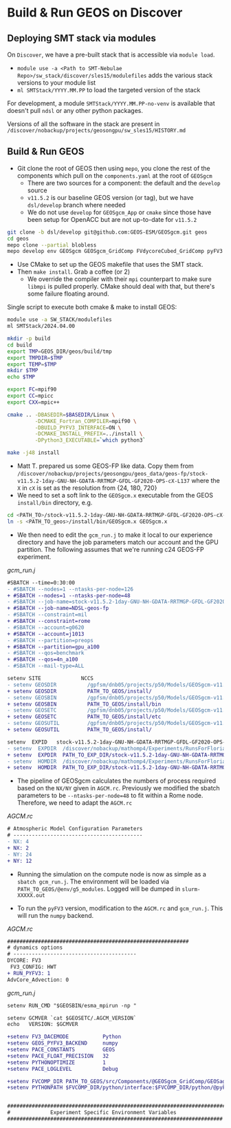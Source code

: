 # Build & Run GEOS on Discover

## Deploying SMT stack via modules

On `Discover`, we have a pre-built stack that is accessible via `module load`.

- `module use -a <Path to SMT-Nebulae Repo>/sw_stack/discover/sles15/modulefiles` adds the various stack versions to your module list
- `ml SMTStack/YYYY.MM.PP` to load the targeted version of the stack

For development, a module `SMTStack/YYYY.MM.PP-no-venv` is available that doesn't pull `ndsl` or any other python packages.

Versions of all the software in the stack are present in `/discover/nobackup/projects/geosongpu/sw_sles15/HISTORY.md`

## Build & Run GEOS

- Git clone the root of GEOS then using `mepo`, you clone the rest of the components which pull on the `components.yaml` at the root of `GEOSgcm`
    - There are two sources for a component: the default and the `develop` source
    - `v11.5.2` is our baseline GEOS version (or tag), but we have `dsl/develop` branch where needed
    - We do not use `develop` for `GEOSgcm_App` or `cmake` since those have been setup for OpenACC but are not up-to-date for `v11.5.2`

```bash
git clone -b dsl/develop git@github.com:GEOS-ESM/GEOSgcm.git geos
cd geos
mepo clone --partial blobless
mepo develop env GEOSgcm GEOSgcm_GridComp FVdycoreCubed_GridComp pyFV3
```

- Use CMake to set up the GEOS makefile that uses the SMT stack.
- Then `make install`. Grab a coffee (or 2)
    - We override the compiler with their `mpi` counterpart to make sure `libmpi` is pulled properly. CMake should deal with that, but there's some failure floating around.

Single script to execute both cmake & make to install GEOS:

```bash
module use -a SW_STACK/modulefiles
ml SMTStack/2024.04.00

mkdir -p build
cd build
export TMP=GEOS_DIR/geos/build/tmp
export TMPDIR=$TMP
export TEMP=$TMP
mkdir $TMP
echo $TMP

export FC=mpif90
export CC=mpicc
export CXX=mpic++

cmake .. -DBASEDIR=$BASEDIR/Linux \
         -DCMAKE_Fortran_COMPILER=mpif90 \
         -DBUILD_PYFV3_INTERFACE=ON \
         -DCMAKE_INSTALL_PREFIX=../install \
         -DPython3_EXECUTABLE=`which python3`

make -j48 install
```

- Matt T. prepared us some GEOS-FP like data. Copy them from `/discover/nobackup/projects/geosongpu/geos_data/geos-fp/stock-v11.5.2-1day-GNU-NH-GDATA-RRTMGP-GFDL-GF2020-OPS-cX-L137` where the `X` in `cX` is set as the resolution from {24, 180, 720}
- We need to set a soft link to the `GEOSgcm.x` executable from the GEOS `install/bin` directory, e.g.

```bash
cd <PATH_TO>/stock-v11.5.2-1day-GNU-NH-GDATA-RRTMGP-GFDL-GF2020-OPS-cX-L137
ln -s <PATH_TO_geos>/install/bin/GEOSgcm.x GEOSgcm.x
```

- We then need to edit the `gcm_run.j` to make it local to our experience directory and have the job parameters match our account and the GPU partition.  The following assumes that we're running c24 GEOS-FP experiment.

*gcm_run.j*

```diff
#SBATCH --time=0:30:00
- #SBATCH --nodes=1 --ntasks-per-node=126
+ #SBATCH --nodes=1 --ntasks-per-node=48
- #SBATCH --job-name=stock-v11.5.2-1day-GNU-NH-GDATA-RRTMGP-GFDL-GF2020-OPS-c24-L137_RUN
+ #SBATCH --job-name=NDSL-geos-fp
- #SBATCH --constraint=mil
+ #SBATCH --constraint=rome
- #SBATCH --account=g0620
+ #SBATCH --account=j1013
- #SBATCH --partition=preops
+ #SBATCH --partition=gpu_a100
- #SBATCH --qos=benchmark
+ #SBATCH --qos=4n_a100
- #SBATCH --mail-type=ALL
```

```diff
setenv SITE             NCCS
- setenv GEOSDIR          /gpfsm/dnb05/projects/p50/Models/GEOSgcm-v11.5.2-GNU-SLES15/GEOSgcm/install-Release
+ setenv GEOSDIR          PATH_TO_GEOS/install/
- setenv GEOSBIN          /gpfsm/dnb05/projects/p50/Models/GEOSgcm-v11.5.2-GNU-SLES15/GEOSgcm/install-Release/bin
+ setenv GEOSBIN          PATH_TO_GEOS/install/bin
- setenv GEOSETC          /gpfsm/dnb05/projects/p50/Models/GEOSgcm-v11.5.2-GNU-SLES15/GEOSgcm/install-Release/etc
+ setenv GEOSETC          PATH_TO_GEOS/install/etc
- setenv GEOSUTIL         /gpfsm/dnb05/projects/p50/Models/GEOSgcm-v11.5.2-GNU-SLES15/GEOSgcm/install-Release
+ setenv GEOSUTIL         PATH_TO_GEOS/install/
```

```diff
setenv  EXPID   stock-v11.5.2-1day-GNU-NH-GDATA-RRTMGP-GFDL-GF2020-OPS-c24-L137
- setenv  EXPDIR  /discover/nobackup/mathomp4/Experiments/RunsForFlorian/stock-v11.5.2-1day-GNU-NH-GDATA-RRTMGP-GFDL-GF2020-OPS-c24-L137
+ setenv  EXPDIR  PATH_TO_EXP_DIR/stock-v11.5.2-1day-GNU-NH-GDATA-RRTMGP-GFDL-GF2020-OPS-c24-L137
- setenv  HOMDIR  /discover/nobackup/mathomp4/Experiments/RunsForFlorian/stock-v11.5.2-1day-GNU-NH-GDATA-RRTMGP-GFDL-GF2020-OPS-c24-L137
+ setenv  HOMDIR  PATH_TO_EXP_DIR/stock-v11.5.2-1day-GNU-NH-GDATA-RRTMGP-GFDL-GF2020-OPS-c24-L137
```

- The pipeline of GEOSgcm calculates the numbers of process required based on the `NX/NY` given in `AGCM.rc`. Previously we modified the sbatch parameters to be `--ntasks-per-node=48` to fit within a Rome node. Therefore, we need to adapt the `AGCM.rc`

*AGCM.rc*

```diff
# Atmospheric Model Configuration Parameters
# ------------------------------------------
- NX: 4
+ NX: 2
- NY: 24
+ NY: 12
```

- Running the simulation on the compute node is now as simple as a `sbatch gcm_run.j`. The environment will be loaded via `PATH_TO_GEOS/@env/g5_modules`. Logged will be dumped in `slurm-XXXXX.out`

- To run the `pyFV3` version, modification to the `AGCM.rc` and `gcm_run.j`. This will run the `numpy` backend.

*AGCM.rc*

```diff
###########################################################
# dynamics options
# ----------------------------------------
DYCORE: FV3
 FV3_CONFIG: HWT
+ RUN_PYFV3: 1
AdvCore_Advection: 0
```

*gcm_run.j*

```diff
setenv RUN_CMD "$GEOSBIN/esma_mpirun -np "

setenv GCMVER `cat $GEOSETC/.AGCM_VERSION`
echo   VERSION: $GCMVER

+setenv FV3_DACEMODE           Python
+setenv GEOS_PYFV3_BACKEND     numpy
+setenv PACE_CONSTANTS         GEOS
+setenv PACE_FLOAT_PRECISION   32
+setenv PYTHONOPTIMIZE         1
+setenv PACE_LOGLEVEL          Debug

+setenv FVCOMP_DIR PATH_TO_GEOS/src/Components/@GEOSgcm_GridComp/GEOSagcm_GridComp/GEOSsuperdyn_GridComp/@FVdycoreCubed_GridComp/
+setenv PYTHONPATH $FVCOMP_DIR/python/interface:$FVCOMP_DIR/python/@pyFV3


#######################################################################
#             Experiment Specific Environment Variables
######################################################################
```
